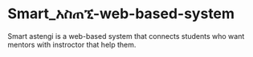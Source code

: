 # Smart_አስጠኚ-web-based-system

Smart astengi is a web-based system that connects students who want mentors with instroctor that help them. 
